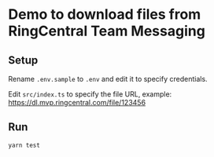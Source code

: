 # Demo to download files from RingCentral Team Messaging


## Setup

Rename `.env.sample` to `.env` and edit it to specify credentials.

Edit `src/index.ts` to specify the file URL, example: https://dl.mvp.ringcentral.com/file/123456


## Run

```
yarn test
```
